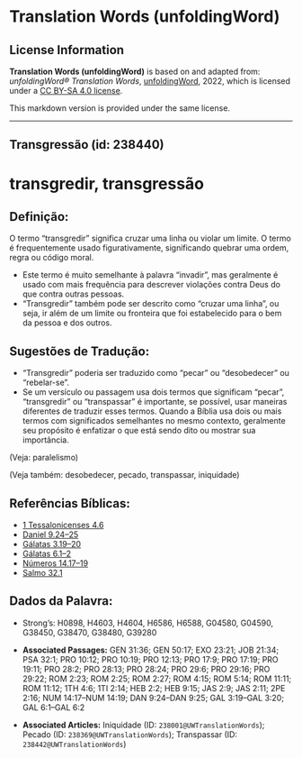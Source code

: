 # Translation Words (unfoldingWord)

## License Information

**Translation Words (unfoldingWord)** is based on and adapted from: _unfoldingWord® Translation Words_, [unfoldingWord](https://unfoldingword.org/utw), 2022, which is licensed under a [CC BY-SA 4.0 license](https://creativecommons.org/licenses/by-sa/4.0/legalcode.en).

This markdown version is provided under the same license.



--------------------------------

## Transgressão (id: 238440)

transgredir, transgressão
=========================

Definição:
----------

O termo “transgredir” significa cruzar uma linha ou violar um limite. O termo é frequentemente usado figurativamente, significando quebrar uma ordem, regra ou código moral.

* Este termo é muito semelhante à palavra “invadir”, mas geralmente é usado com mais frequência para descrever violações contra Deus do que contra outras pessoas.
* “Transgredir” também pode ser descrito como “cruzar uma linha”, ou seja, ir além de um limite ou fronteira que foi estabelecido para o bem da pessoa e dos outros.

Sugestões de Tradução:
----------------------

* “Transgredir” poderia ser traduzido como “pecar” ou “desobedecer” ou “rebelar\-se”.
* Se um versículo ou passagem usa dois termos que significam “pecar”, “transgredir” ou “transpassar” é importante, se possível, usar maneiras diferentes de traduzir esses termos. Quando a Bíblia usa dois ou mais termos com significados semelhantes no mesmo contexto, geralmente seu propósito é enfatizar o que está sendo dito ou mostrar sua importância.

(Veja: paralelismo)

(Veja também: desobedecer, pecado, transpassar, iniquidade)

Referências Bíblicas:
---------------------

* [1 Tessalonicenses 4\.6](https://ref.ly/1Thess4:6)
* [Daniel 9\.24–25](https://ref.ly/Dan9:24-Dan9:25)
* [Gálatas 3\.19–20](https://ref.ly/Gal3:19-Gal3:20)
* [Gálatas 6\.1–2](https://ref.ly/Gal6:1-Gal6:2)
* [Números 14\.17–19](https://ref.ly/Num14:17-Num14:19)
* [Salmo 32\.1](https://ref.ly/Ps32:1)

Dados da Palavra:
-----------------

* Strong’s: H0898, H4603, H4604, H6586, H6588, G04580, G04590, G38450, G38470, G38480, G39280

* **Associated Passages:** GEN 31:36; GEN 50:17; EXO 23:21; JOB 21:34; PSA 32:1; PRO 10:12; PRO 10:19; PRO 12:13; PRO 17:9; PRO 17:19; PRO 19:11; PRO 28:2; PRO 28:13; PRO 28:24; PRO 29:6; PRO 29:16; PRO 29:22; ROM 2:23; ROM 2:25; ROM 2:27; ROM 4:15; ROM 5:14; ROM 11:11; ROM 11:12; 1TH 4:6; 1TI 2:14; HEB 2:2; HEB 9:15; JAS 2:9; JAS 2:11; 2PE 2:16; NUM 14:17–NUM 14:19; DAN 9:24–DAN 9:25; GAL 3:19–GAL 3:20; GAL 6:1–GAL 6:2
* **Associated Articles:** Iniquidade (ID: `238001@UWTranslationWords`); Pecado (ID: `238369@UWTranslationWords`); Transpassar (ID: `238442@UWTranslationWords`)

